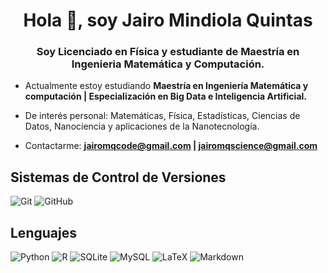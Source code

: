 <h1 align="center">Hola 👋, soy Jairo Mindiola Quintas</h1>
<h3 align="center">Soy Licenciado en Física y estudiante de Maestría en Ingenieria Matemática y Computación.</h3>

<p>
  
- Actualmente estoy estudiando **Maestría en Ingeniería Matemática y computación | Especialización en Big Data e Inteligencia Artificial.**
  
- De interés personal: Matemáticas, Física, Estadísticas, Ciencias de Datos, Nanociencia y aplicaciones de la Nanotecnología.

- Contactarme: **jairomqcode@gmail.com | jairomqscience@gmail.com**
  
</p>


<h2>Sistemas de Control de Versiones</h2>

![Git](https://img.shields.io/badge/git-%23F05033.svg?style=for-the-badge&logo=git&logoColor=white)
![GitHub](https://img.shields.io/badge/github-%23121011.svg?style=for-the-badge&logo=github&logoColor=white)


<h2>Lenguajes</h2>

![Python](https://img.shields.io/badge/python-3670A0?style=for-the-badge&logo=python&logoColor=ffdd54)
![R](https://img.shields.io/badge/r-%23276DC3.svg?style=for-the-badge&logo=r&logoColor=white)
![SQLite](https://img.shields.io/badge/sqlite-%2307405e.svg?style=for-the-badge&logo=sqlite&logoColor=white)
![MySQL](https://img.shields.io/badge/mysql-%2300f.svg?style=for-the-badge&logo=mysql&logoColor=white)
![LaTeX](https://img.shields.io/badge/latex-%23008080.svg?style=for-the-badge&logo=latex&logoColor=white)
![Markdown](https://img.shields.io/badge/markdown-%23000000.svg?style=for-the-badge&logo=markdown&logoColor=white)
